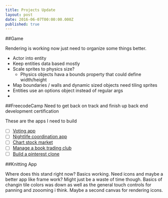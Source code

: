 ```yaml
---
title: Projects Update
layout: post
date: 2016-06-07T00:00:00.000Z
published: true
---
```


##Game

Rendering is working now just need to organize some things better.

- Actor into entity
- Keep entities data based mostly
- Scale sprites to physics size?
	- Physics objects hava a bounds property that could define width/height
- Map boundaries / walls and dynamic sized objects need tiling sprites
- Entities use an options object instead of regular args
-  

##FreecodeCamp
Need to get back on track and finish up back end development certification

These are the apps I need to build

- [ ] [Voting app](https://www.freecodecamp.com/challenges/build-a-voting-app)
- [ ] [Nightlife coordination app](https://www.freecodecamp.com/challenges/build-a-nightlife-coordination-app)
- [ ] [Chart stock market](https://www.freecodecamp.com/challenges/chart-the-stock-market)
- [ ] [Manage a book trading club](https://www.freecodecamp.com/challenges/manage-a-book-trading-club)
- [ ] [Build a pinterest clone](https://www.freecodecamp.com/challenges/build-a-pinterest-clone)

##Knitting App

Where does this stand right now? Basics working. Need icons and maybe a better app like frame work? Might just be a waste of time though. Basics of changin tile colors was down as well as the general touch controls for panning and zoooming i think. Maybe a second canvas for rendering icons. 
